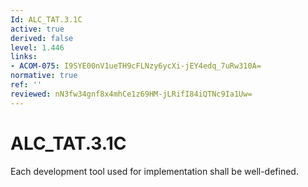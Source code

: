 ```yaml
---
Id: ALC_TAT.3.1C
active: true
derived: false
level: 1.446
links:
- ACOM-075: I9SYE00nV1ueTH9cFLNzy6ycXi-jEY4edq_7uRw310A=
normative: true
ref: ''
reviewed: nN3fw34gnf8x4mhCe1z69HM-jLRifI84iQTNc9Ia1Uw=
---
```


# ALC_TAT.3.1C

Each development tool used for implementation shall be well-defined.
